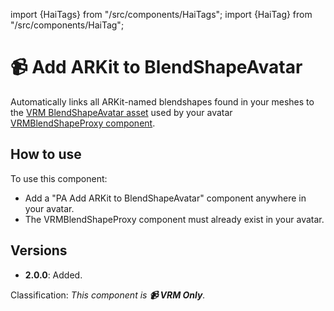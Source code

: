 ﻿import {HaiTags} from "/src/components/HaiTags";
import {HaiTag} from "/src/components/HaiTag";

# 📹 Add ARKit to BlendShapeAvatar

<HaiTags>
<HaiTag requiresVRM={true} />
</HaiTags>

Automatically links all ARKit-named blendshapes found in your meshes to the [VRM BlendShapeAvatar asset](https://vrm.dev/en/univrm/blendshape/univrm_blendshape/#blendshapeavatar)
used by your avatar [VRMBlendShapeProxy component](https://vrm.dev/en/univrm/blendshape/univrm_blendshape/#vrmblendshapeproxy).

## How to use

To use this component:
- Add a "PA Add ARKit to BlendShapeAvatar" component anywhere in your avatar.
- The VRMBlendShapeProxy component must already exist in your avatar.

## Versions

- **2.0.0**: Added.

Classification: *This component is **📹 VRM Only**.*

